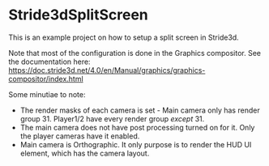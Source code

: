 # Stride3dSplitScreen

This is an example project on how to setup a split screen in Stride3d.

Note that most of the configuration is done in the Graphics compositor. See the documentation here: https://doc.stride3d.net/4.0/en/Manual/graphics/graphics-compositor/index.html

Some minutiae to note:
* The render masks of each camera is set - Main camera only has render group 31. Player1/2 have every render group *except* 31.
* The main camera does not have post processing turned on for it. Only the player cameras have it enabled.
* Main camera is Orthographic. It only purpose is to render the HUD UI element, which has the camera layout.
